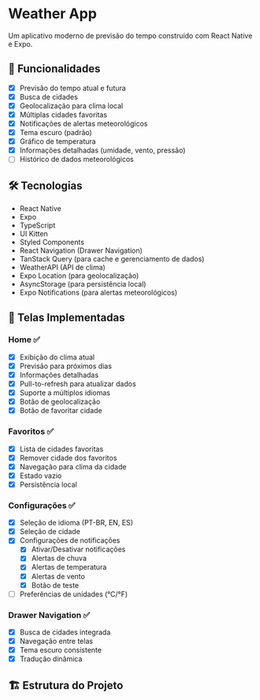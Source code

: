 # Weather App

Um aplicativo moderno de previsão do tempo construído com React Native e Expo.

## 🌟 Funcionalidades

- [x] Previsão do tempo atual e futura
- [x] Busca de cidades
- [x] Geolocalização para clima local
- [x] Múltiplas cidades favoritas
- [x] Notificações de alertas meteorológicos
- [x] Tema escuro (padrão)
- [x] Gráfico de temperatura
- [x] Informações detalhadas (umidade, vento, pressão)
- [ ] Histórico de dados meteorológicos

## 🛠 Tecnologias

- React Native
- Expo
- TypeScript
- UI Kitten
- Styled Components
- React Navigation (Drawer Navigation)
- TanStack Query (para cache e gerenciamento de dados)
- WeatherAPI (API de clima)
- Expo Location (para geolocalização)
- AsyncStorage (para persistência local)
- Expo Notifications (para alertas meteorológicos)

## 📱 Telas Implementadas

### Home ✅
- [x] Exibição do clima atual
- [x] Previsão para próximos dias
- [x] Informações detalhadas
- [x] Pull-to-refresh para atualizar dados
- [x] Suporte a múltiplos idiomas
- [x] Botão de geolocalização
- [x] Botão de favoritar cidade

### Favoritos ✅
- [x] Lista de cidades favoritas
- [x] Remover cidade dos favoritos
- [x] Navegação para clima da cidade
- [x] Estado vazio
- [x] Persistência local

### Configurações ✅
- [x] Seleção de idioma (PT-BR, EN, ES)
- [x] Seleção de cidade
- [x] Configurações de notificações
  - [x] Ativar/Desativar notificações
  - [x] Alertas de chuva
  - [x] Alertas de temperatura
  - [x] Alertas de vento
  - [x] Botão de teste
- [ ] Preferências de unidades (°C/°F)

### Drawer Navigation ✅
- [x] Busca de cidades integrada
- [x] Navegação entre telas
- [x] Tema escuro consistente
- [x] Tradução dinâmica

## 🏗 Estrutura do Projeto
